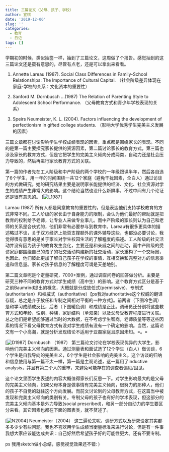 ```yaml
---
title: 三篇论文（父母、孩子、学校）
author: 宣棋
date: '2019-12-06'
slug: ''
categories:
  - 教育
  - 日记
tags: []
---
```

学期初的时候，类似抽签一样，抽到了三篇论文，这周做了个报告。感觉抽到的这三篇论文还是蛮有意思的，尽管有点老，还是可以拿出来看看。

1. Annette Lareau (1987). Social Class Differences in Family-School Relationships: The Importance of Cultural Capital.  （社会阶级差异体现在家庭-学校的关系：文化资本的重要性）

2. Sanford M. Dornbusch ...(1987) The Relation of Parenting Style to Adolescent School Performance. （父母教育方式和青少年学校表现的关系）

3. Speirs Neumeister, K. L. (2004). Factors influencing the development of perfectionism in gifted college students. （影响大学优秀学生完美主义发展的因素）

三篇文章都在讨论影响学生学校成绩表现的因素，重点都是围绕家长的表现。不同的是第一篇主要探究家长提供的资源因素，第二篇讨论家长的教育方式，第三篇也涉及家长的教育方式，但是它把学生的完美主义倾向分成两类，自动力还是社会压力导致的，然后再进行家长教育方式的关联。

第一篇的作者先在工人阶级和中产阶级的两个学校的一年级跟课半年，然后各自选了6个学生，用一年的时间围绕一共12个家庭（避免干扰因素，全白人）通过访谈的方式做研究。她的研究结果主要是说明家长能提供的经济、文化、社会资源对学生的成绩产生非常大的影响。这个结论当然也没什么新鲜事，不过中间有几个论证还是很有意思的。
[![L1987](https://github.com/xunkeichiu/mysite/content/note/2019-12-06-/L1987.jpg)]

 Lareau (1987)
所有人都是同意教育的重要性的，但是表达他们支持学校教育的方式非常不同。工人阶级的家长由于自身能力的限制，会认为他们最好的帮助就是把教育的权利给予老师，让专业人来做专业事儿。而中产阶级的家长则认为自己和老师的关系是合伙式的，他们非常有必要参与到教育中。Lareau有很多更具体的描述略过不谈，关于双方经济上能否支撑额外的课外辅导这些，也都没必要讨论，我觉得很有意思的是关于家长对学生校园生活的了解程度的描述。工人阶级的社交活动并没有因为孩子的教育发生变化，主要还是和亲戚之间的走动，而中产阶级的受访家庭都围绕自己的孩子的社交活动构建新的社交活动，家长重构了一个交际圈，也因此，他们彼此更加了解自己孩子在学校的事情，互相交换和完整对方的信息渠道和信息量。家长对孩子信息的了解程度可谓是天差地别。

第二篇文章呢是个定量研究，7000+案例，通过调查问卷的回答做分析。主要是研究三种不同的教育方式对学生成绩（高中生）的影响。这个教育方式区分是基于之前Baumrind提出的概念，大概就是分成放任式(permissive)，专制式(authoritarian）和权威式（authoritative）【ps我对authoritative这个权威的翻译存疑，总之是介于放任和专制之间相对平衡的一种方式】。前两者（下图冷色调）是和学习成绩成反比，后者（下图暖色调）和成绩是正比。调研员还分别将这些教育方式和年龄，性别，种族，家庭结构（单双亲）以及父母受教育程度进行关联。总之他们是希望能够通过当时的大数据，在不考虑学生智商，老师质量等等这些因素的情况下看父母教育方式有没对学生成绩有没有一个确定的影响。当然，这篇论文有一个小高潮，就是分析发现结论不适用于亚裔家庭且原因未知。=。=

[![D1987](https://github.com/xunkeichiu/mysite/content/note/2019-12-06-/D1987.jpg)]
Dornbusch （1987）
第三篇论文讨论在学校表现优异的大学生，影响他们完美主义倾向的因素。通过测量表和面试选了12个学生（白人）做访谈，6个学生是自我导向的完美主义，6个学生是社会影响的完美主义。这个访谈的归纳和信息使用与第一篇不太一样，第一篇是主观论述，这一篇用了inductive analysis，并且有第二个人的重审，来避免可能存在的调查者偏见/固见。

这个论文里面学生表述的内容大概值得家长们反思一下。对学生影响最大的是父母的完美主义倾向，如果父母本身是做事情有完美主义倾向，很努力的那种人，他们的孩子不自觉的就往这个方向发展。而前文讨论到的父母教育方式，在这篇当中被发现和完美主义倾向的类别有关。专制父母的孩子也有好的学术表现，但这部分的完美主义倾向基本是外力导致(social prescribed)，和另一部分自动力的学生要区分来看。其它因素也都在下面的图表类，就不赘述了。

[![N2004](https://github.com/xunkeichiu/mysite/content/note/2019-12-06-/N2004.jpg)]
Neumeister（2004）
这三遍论文呢，调研方式以及研究设定其实都多多少少有些问题。我也不喜欢用学生成绩当衡量标准来进行讨论，但是有一件事我想大家应该能达成共识：自己好然后希望孩子好的可能性更大。还有不要专制。

ps 我用sketch做小总结，感觉视觉效果还不错: )